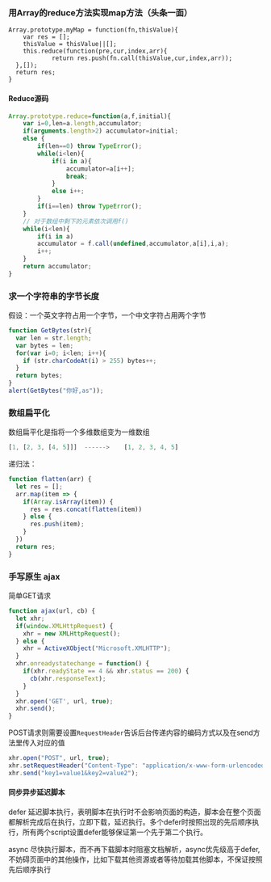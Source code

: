 ### 用Array的reduce方法实现map方法（头条一面）

```
Array.prototype.myMap = function(fn,thisValue){
    var res = [];
    thisValue = thisValue||[];
    this.reduce(function(pre,cur,index,arr){
            return res.push(fn.call(thisValue,cur,index,arr));
  },[]);
  return res;
}
```

#### Reduce源码

```javascript
Array.prototype.reduce=function(a,f,initial){
    var i=0,len=a.length,accumulator;
    if(arguments.length>2) accumulator=initial;
    else {
        if(len==0) throw TypeError();
        while(i<len){
            if(i in a){
                accumulator=a[i++];
                break;
            }
            else i++;
        }
        if(i==len) throw TypeError();
    }
    // 对于数组中剩下的元素依次调用f()
    while(i<len){
        if(i in a)
        accumulator = f.call(undefined,accumulator,a[i],i,a);
        i++;
    }
    return accumulator;
}
```




### 求一个字符串的字节长度

假设：一个英文字符占用一个字节，一个中文字符占用两个字节

```js
function GetBytes(str){
  var len = str.length;
  var bytes = len;
  for(var i=0; i<len; i++){
    if (str.charCodeAt(i) > 255) bytes++;
  }
  return bytes;
}
alert(GetBytes("你好,as"));
```


### 数组扁平化
数组扁平化是指将一个多维数组变为一维数组
```js
[1, [2, 3, [4, 5]]]  ------>    [1, 2, 3, 4, 5]
```

递归法：
```js
function flatten(arr) {
  let res = [];
  arr.map(item => {
    if(Array.isArray(item)) {
      res = res.concat(flatten(item))
    } else {
      res.push(item);
    }
  })
  return res;
}
```



### 手写原生 ajax
简单GET请求
```js
function ajax(url, cb) {
  let xhr;
  if(window.XMLHttpRequest) {
    xhr = new XMLHttpRequest();
  } else {
    xhr = ActiveXObject("Microsoft.XMLHTTP");
  }
  xhr.onreadystatechange = function() {
    if(xhr.readyState == 4 && xhr.status == 200) {
      cb(xhr.responseText);
    } 
  }
  xhr.open('GET', url, true);
  xhr.send();
}
```
POST请求则需要设置`RequestHeader`告诉后台传递内容的编码方式以及在send方法里传入对应的值
```js
xhr.open("POST", url, true);
xhr.setRequestHeader("Content-Type": "application/x-www-form-urlencoded");
xhr.send("key1=value1&key2=value2");
```

#### 同步异步延迟脚本

defer 延迟脚本执行，表明脚本在执行时不会影响页面的构造，脚本会在整个页面都解析完成后在执行，立即下载，延迟执行。多个defer时按照出现的先后顺序执行，所有两个script设置defer能够保证第一个先于第二个执行。

async 尽快执行脚本，而不再下载脚本时阻塞文档解析，async优先级高于defer,不妨碍页面中的其他操作，比如下载其他资源或者等待加载其他脚本，不保证按照先后顺序执行